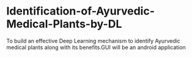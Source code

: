 # Identification-of-Ayurvedic-Medical-Plants-by-DL

To build an effective Deep Learning mechanism to identify Ayurvedic medical plants along with its benefits.GUI will be an android application
